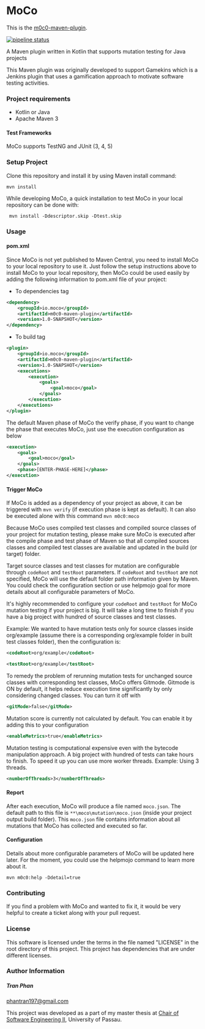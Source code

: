 # MoCo

This is the [m0c0-maven-plugin](http://).

[![pipeline status](https://gitlab.infosun.fim.uni-passau.de/phan/moco/badges/master/pipeline.svg)](https://gitlab.infosun.fim.uni-passau.de/phan/moco/-/commits/master)


A Maven plugin written in Kotlin that supports mutation testing for Java projects

This Maven plugin was originally developed to support Gamekins which is a Jenkins plugin that uses a gamification
approach to motivate software testing activities.

### Project requirements

- Kotlin or Java
- Apache Maven 3

#### Test Frameworks
MoCo supports TestNG and JUnit (3, 4, 5)

### Setup Project

Clone this repository and install it by using Maven install command:

`mvn install`

While developing MoCo, a quick installation to test MoCo in your local repository can be done with:

` mvn install -Ddescriptor.skip -Dtest.skip`

### Usage

#### pom.xml

Since MoCo is not yet published to Maven Central, you need to install MoCo to your local repository to use it.
Just follow the setup instructions above to install MoCo to your local repository, 
then MoCo could be used easily by adding the following information to pom.xml file of your project:

- To dependencies tag
```xml
<dependency>
    <groupId>io.moco</groupId>
    <artifactId>m0c0-maven-plugin</artifactId>
    <version>1.0-SNAPSHOT</version>
</dependency>
```

- To build tag
```xml
<plugin>
    <groupId>io.moco</groupId>
    <artifactId>m0c0-maven-plugin</artifactId>
    <version>1.0-SNAPSHOT</version>
    <executions>
        <execution>
            <goals>
                <goal>moco</goal>
            </goals>
        </execution>
    </executions>
</plugin>
```

The default Maven phase of MoCo the verify phase, if you want to change the phase that executes MoCo, just use the execution 
configuration as below

```xml
<execution>
    <goals>
        <goal>moco</goal>
    </goals>
    <phase>[ENTER-PHASE-HERE]</phase>
</execution>
```

#### Trigger MoCo
If MoCo is added as a dependency of your project as above, it can be triggered with 
`mvn verify` (if execution phase is kept as default). It can also be executed alone with this command
`mvn m0c0:moco`

Because MoCo uses compiled test classes and compiled source classes of your project for mutation testing, please make
sure MoCo is executed after the compile phase and test phase of Maven so that all compiled sources classes and compiled test classes
are available and updated in the build (or target) folder.

Target source classes and test classes for mutation are configurable through `codeRoot` and `testRoot` parameters.
If `codeRoot` and `testRoot` are not specified, MoCo will use the default folder path information given by Maven. You
could check the configuration section or use helpmojo goal for more details about all configurable parameters of MoCo.

It's highly recommended to configure your `codeRoot` and `testRoot` for MoCo mutation testing if your project is big.
It will take a long time to finish if you have a big project with hundred of source classes and test classes. 

Example: We wanted to have mutation tests only for source classes inside org/example (assume there is 
 a corresponding org/example folder in built test classes folder), then the configuration is:
```xml
<codeRoot>org/example</codeRoot>
```
```xml
<testRoot>org/example</testRoot>
```
To remedy the problem of rerunning mutation tests for unchanged source classes with 
corresponding test classes, MoCo offers Gitmode. Gitmode is ON by default, it helps reduce 
execution time significantly by only considering changed classes. You can turn it off with
```xml
<gitMode>false</gitMode>
```

Mutation score is currently not calculated by default. You can enable it by adding this to your configuration
```xml
<enableMetrics>true</enableMetrics>
```

Mutation testing is computational expensive even with the bytecode manipulation approach. 
A big project with hundred of tests can take hours to finish. To speed it up you can use more worker threads.
Example: Using 3 threads.
```xml
<numberOfThreads>3</numberOfThreads>
```

#### Report
After each execution, MoCo will produce a file named `moco.json`. The default path to this file is 
`**\moco\mutation\moco.json` (inside your project output build folder).
This `moco.json` file contains information about all mutations that MoCo has collected and executed so far.


#### Configuration 
Details about more configurable parameters of MoCo will be updated here later. For the moment, you could use
the helpmojo command to learn more about it.

`mvn m0c0:help -Ddetail=true`

### Contributing
If you find a problem with MoCo and wanted to fix it, it would be very helpful to create a ticket along with your pull request.

### License

This software is licensed under the terms in the file named "LICENSE" in the root directory of this project. This
project has dependencies that are under different licenses.

### Author Information

##### Tran Phan
phantran197@gmail.com

This project was developed as a part of my master thesis at
[Chair of Software Engineering II](https://www.fim.uni-passau.de/lehrstuhl-fuer-software-engineering-ii/),
University of Passau.




